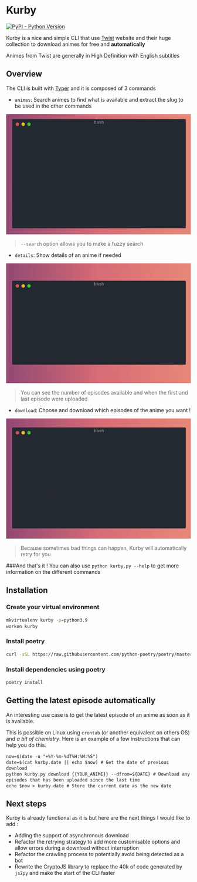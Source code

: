# Kurby
[![PyPI - Python Version](https://img.shields.io/badge/python-3.9-blue.svg)](https://docs.python.org/3/whatsnew/3.9html)

Kurby is a nice and simple CLI that use [Twist](https://twist.moe) website and their huge collection to download animes for free and **automatically**

Animes from Twist are generally in High Definition with English subtitles

## Overview
The CLI is built with [Typer](https://github.com/tiangolo/typer) and it is composed of 3 commands

- `animes`: Search animes to find what is available and extract the slug to be used in the other commands

![animes](docs/res/animes.gif)
  
> `--search` option allows you to make a fuzzy search
  
- `details`: Show details of an anime if needed

![details](docs/res/details.gif)
  
> You can see the number of episodes available and when the first and last episode were uploaded
  
- `download`: Choose and download which episodes of the anime you want !

![download](docs/res/download.gif)

> Because sometimes bad things can happen, Kurby will automatically retry for you

###And that's it !
You can also use `python kurby.py --help` to get more information on the different commands

## Installation
### Create your virtual environment
````bash
mkvirtualenv kurby -p=python3.9
workon kurby
````
### Install poetry
```bash
curl -sSL https://raw.githubusercontent.com/python-poetry/poetry/master/get-poetry.py | python -
```
### Install dependencies using poetry
```bash
poetry install
```

## Getting the latest episode automatically
An interesting use case is to get the latest episode of an anime as soon as it is available.

This is possible on Linux using `crontab` (or another equivalent on others OS) and _a bit of chemistry_.
Here is an example of a few instructions that can help you do this.
```shell
now=$(date -u "+%Y-%m-%dT%H:%M:%S")
date=$(cat kurby.date || echo $now) # Get the date of previous download
python kurby.py download {{YOUR_ANIME}} --dfrom=${DATE} # Download any episodes that has been uploaded since the last time
echo $now > kurby.date # Store the current date as the new date
```

## Next steps
Kurby is already functional as it is but here are the next things I would like to add :
- Adding the support of asynchronous download
- Refactor the retrying strategy to add more customisable options and allow errors during a download without interruption
- Refactor the crawling process to potentially avoid being detected as a bot
- Rewrite the CryptoJS library to replace the 40k of code generated by `js2py` and make the start of the CLI faster